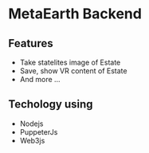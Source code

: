 # MetaEarth Backend

## Features

- Take statelites image of Estate
- Save, show VR content of Estate
- And more ... 

## Techology using

- Nodejs
- PuppeterJs
- Web3js

